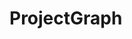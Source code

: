 # ProjectGraph

<include repo_url="https://github.com/foliant-docs/foliantcontrib.project_graph.git" path="README.md" sethead="2" nohead="true"></include>